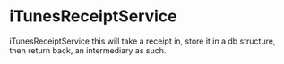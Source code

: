 iTunesReceiptService
====================

iTunesReceiptService this will take a receipt in, store it in a db structure, then return back, an intermediary as such.
